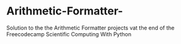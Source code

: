 # Arithmetic-Formatter-
Solution to the the Arithmetic Formatter projects vat the end of the Freecodecamp Scientific Computing With Python 
